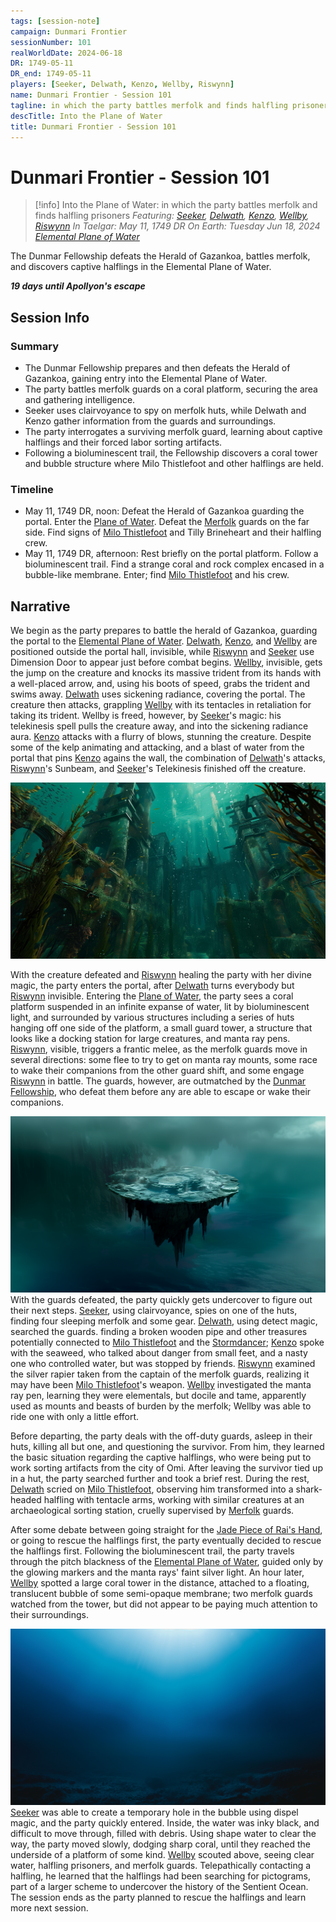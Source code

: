 ```yaml
---
tags: [session-note]
campaign: Dunmari Frontier
sessionNumber: 101
realWorldDate: 2024-06-18
DR: 1749-05-11
DR_end: 1749-05-11
players: [Seeker, Delwath, Kenzo, Wellby, Riswynn]
name: Dunmari Frontier - Session 101
tagline: in which the party battles merfolk and finds halfling prisoners
descTitle: Into the Plane of Water
title: Dunmari Frontier - Session 101
---
```

# Dunmari Frontier - Session 101

>[!info] Into the Plane of Water: in which the party battles merfolk and finds halfling prisoners
> *Featuring: [Seeker](<../../../people/pcs/dunmar-fellowship/seeker.md>), [Delwath](<../../../people/pcs/dunmar-fellowship/delwath.md>), [Kenzo](<../../../people/pcs/dunmar-fellowship/kenzo.md>), [Wellby](<../../../people/pcs/dunmar-fellowship/wellby.md>), [Riswynn](<../../../people/pcs/dunmar-fellowship/riswynn.md>)*
> *In Taelgar: May 11, 1749 DR*
> *On Earth: Tuesday Jun 18, 2024*
> *[Elemental Plane of Water](<../../../cosmology/multiverse/energy-realms/elemental-realms/elemental-plane-of-water.md>)*

The Dunmar Fellowship defeats the Herald of Gazankoa, battles merfolk, and discovers captive halflings in the Elemental Plane of Water.

***19 days until Apollyon's escape***
## Session Info
### Summary
- The Dunmar Fellowship prepares and then defeats the Herald of Gazankoa, gaining entry into the Elemental Plane of Water.
- The party battles merfolk guards on a coral platform, securing the area and gathering intelligence.
- Seeker uses clairvoyance to spy on merfolk huts, while Delwath and Kenzo gather information from the guards and surroundings.
- The party interrogates a surviving merfolk guard, learning about captive halflings and their forced labor sorting artifacts.
- Following a bioluminescent trail, the Fellowship discovers a coral tower and bubble structure where Milo Thistlefoot and other halflings are held.

### Timeline
- May 11, 1749 DR, noon: Defeat the Herald of Gazankoa guarding the portal. Enter the [Plane of Water](<../../../cosmology/multiverse/energy-realms/elemental-realms/elemental-plane-of-water.md>). Defeat the [Merfolk](<../../../species/unusual-species/merfolk.md>) guards on the far side. Find signs of [Milo Thistlefoot](<../../../people/halflings/milo-thistlefoot.md>) and Tilly Brineheart and their halfling crew. 
- May 11, 1749 DR, afternoon: Rest briefly on the portal platform. Follow a bioluminescent trail. Find a strange coral and rock complex encased in a bubble-like membrane. Enter; find [Milo Thistlefoot](<../../../people/halflings/milo-thistlefoot.md>) and his crew.

## Narrative
We begin as the party prepares to battle the herald of Gazankoa, guarding the portal to the [Elemental Plane of Water](<../../../cosmology/multiverse/energy-realms/elemental-realms/elemental-plane-of-water.md>). [Delwath](<../../../people/pcs/dunmar-fellowship/delwath.md>), [Kenzo](<../../../people/pcs/dunmar-fellowship/kenzo.md>), and [Wellby](<../../../people/pcs/dunmar-fellowship/wellby.md>) are positioned outside the portal hall, invisible, while [Riswynn](<../../../people/pcs/dunmar-fellowship/riswynn.md>) and [Seeker](<../../../people/pcs/dunmar-fellowship/seeker.md>) use Dimension Door to appear just before combat begins. [Wellby](<../../../people/pcs/dunmar-fellowship/wellby.md>), invisible, gets the jump on the creature and knocks its massive trident from its hands with a well-placed arrow, and, using his boots of speed, grabs the trident and swims away. [Delwath](<../../../people/pcs/dunmar-fellowship/delwath.md>) uses sickening radiance, covering the portal. The creature then attacks, grappling [Wellby](<../../../people/pcs/dunmar-fellowship/wellby.md>) with its tentacles in retaliation for taking its trident. Wellby is freed, however, by [Seeker](<../../../people/pcs/dunmar-fellowship/seeker.md>)'s magic: his telekinesis spell pulls the creature away, and into the sickening radiance aura. [Kenzo](<../../../people/pcs/dunmar-fellowship/kenzo.md>) attacks with a flurry of blows, stunning the creature. Despite some of the kelp animating and attacking, and a blast of water from the portal that pins [Kenzo](<../../../people/pcs/dunmar-fellowship/kenzo.md>) agains the wall, the combination of [Delwath](<../../../people/pcs/dunmar-fellowship/delwath.md>)'s attacks, [Riswynn](<../../../people/pcs/dunmar-fellowship/riswynn.md>)'s Sunbeam, and [Seeker](<../../../people/pcs/dunmar-fellowship/seeker.md>)'s Telekinesis finished off the creature. 

![Portal Room Omi Zoom V1](../../../assets/portal-room-omi-zoom-v1.jpg)

With the creature defeated and [Riswynn](<../../../people/pcs/dunmar-fellowship/riswynn.md>) healing the party with her divine magic, the party enters the portal, after [Delwath](<../../../people/pcs/dunmar-fellowship/delwath.md>) turns everybody but [Riswynn](<../../../people/pcs/dunmar-fellowship/riswynn.md>) invisible. Entering the [Plane of Water](<../../../cosmology/multiverse/energy-realms/elemental-realms/elemental-plane-of-water.md>), the party sees a coral platform suspended in an infinite expanse of water, lit by bioluminescent light, and surrounded by various structures including a series of huts hanging off one side of the platform, a small guard tower, a structure that looks like a docking station for large creatures, and manta ray pens. [Riswynn](<../../../people/pcs/dunmar-fellowship/riswynn.md>), visible, triggers a frantic melee, as the merfolk guards move in several directions: some flee to try to get on manta ray mounts, some race to wake their companions from the other guard shift, and some engage [Riswynn](<../../../people/pcs/dunmar-fellowship/riswynn.md>) in battle. The guards, however, are outmatched by the [Dunmar Fellowship](<../../../people/pcs/dunmar-fellowship/dunmar-fellowship.md>), who defeat them before any are able to escape or wake their companions. 

![Portal Area Zoom](../../../assets/portal-area-zoom.png)
With the guards defeated, the party quickly gets undercover to figure out their next steps. [Seeker](<../../../people/pcs/dunmar-fellowship/seeker.md>), using clairvoyance, spies on one of the huts, finding four sleeping merfolk and some gear. [Delwath](<../../../people/pcs/dunmar-fellowship/delwath.md>), using detect magic, searched the guards. finding a broken wooden pipe and other treasures potentially connected to [Milo Thistlefoot](<../../../people/halflings/milo-thistlefoot.md>) and the [Stormdancer](<../../../things/ships/stormdancer.md>); [Kenzo](<../../../people/pcs/dunmar-fellowship/kenzo.md>) spoke with the seaweed, who talked about danger from small feet, and a nasty one who controlled water, but was stopped by friends. [Riswynn](<../../../people/pcs/dunmar-fellowship/riswynn.md>) examined the silver rapier taken from the captain of the merfolk guards, realizing it may have been [Milo Thistlefoot](<../../../people/halflings/milo-thistlefoot.md>)'s weapon. [Wellby](<../../../people/pcs/dunmar-fellowship/wellby.md>) investigated the manta ray pen, learning they were elementals, but docile and tame, apparently used as mounts and beasts of burden by the merfolk; Wellby was able to ride one with only a little effort. 

Before departing, the party deals with the off-duty guards, asleep in their huts, killing all but one, and questioning the survivor. From him, they learned the basic situation regarding the captive halflings, who were being put to work sorting artifacts from the city of Omi. After leaving the survivor tied up in a hut, the party searched further and took a brief rest. During the rest, [Delwath](<../../../people/pcs/dunmar-fellowship/delwath.md>) scried on [Milo Thistlefoot](<../../../people/halflings/milo-thistlefoot.md>), observing him transformed into a shark-headed halfling with tentacle arms, working with similar creatures at an archaeological sorting station, cruelly supervised by [Merfolk](<../../../species/unusual-species/merfolk.md>) guards. 

 After some debate between going straight for the [Jade Piece of Rai's Hand](<../treasure/jade-piece-of-rai-s-hand.md>), or going to rescue the halflings first, the party eventually decided to rescue the halflings first. Following the bioluminescent trail, the party travels through the pitch blackness of the [Elemental Plane of Water](<../../../cosmology/multiverse/energy-realms/elemental-realms/elemental-plane-of-water.md>), guided only by the glowing markers and the manta rays' faint silver light. An hour later, [Wellby](<../../../people/pcs/dunmar-fellowship/wellby.md>) spotted a large coral tower in the distance, attached to a floating, translucent bubble of some semi-opaque membrane; two merfolk guards watched from the tower, but did not appear to be paying much attention to their surroundings. 

![Plane of Water Default Zoom](../../../assets/plane-of-water-default-zoom.png)
[Seeker](<../../../people/pcs/dunmar-fellowship/seeker.md>) was able to create a temporary hole in the bubble using dispel magic, and the party quickly entered. Inside, the water was inky black, and difficult to move through, filled with debris. Using shape water to clear the way, the party moved slowly, dodging sharp coral, until they reached the underside of a platform of some kind. [Wellby](<../../../people/pcs/dunmar-fellowship/wellby.md>) scouted above, seeing clear water, halfling prisoners, and merfolk guards. Telepathically contacting a halfling, he learned that the halflings had been searching for pictograms, part of a larger scheme to undercover the history of the Sentient Ocean. The session ends as the party planned to rescue the halflings and learn more next session. 
